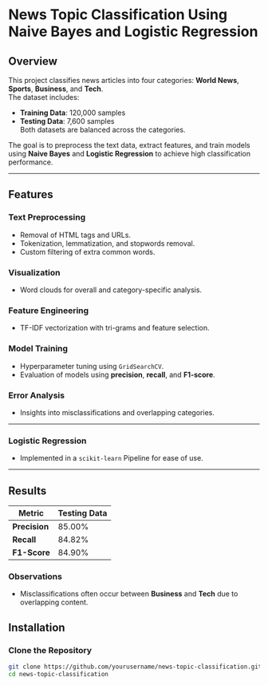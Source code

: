 # News Topic Classification Using Naive Bayes and Logistic Regression

## Overview
This project classifies news articles into four categories: **World News**, **Sports**, **Business**, and **Tech**.  
The dataset includes:
- **Training Data**: 120,000 samples  
- **Testing Data**: 7,600 samples  
Both datasets are balanced across the categories.  

The goal is to preprocess the text data, extract features, and train models using **Naive Bayes** and **Logistic Regression** to achieve high classification performance.

---

## Features

### Text Preprocessing
- Removal of HTML tags and URLs.
- Tokenization, lemmatization, and stopwords removal.
- Custom filtering of extra common words.

### Visualization
- Word clouds for overall and category-specific analysis.

### Feature Engineering
- TF-IDF vectorization with tri-grams and feature selection.

### Model Training
- Hyperparameter tuning using `GridSearchCV`.
- Evaluation of models using **precision**, **recall**, and **F1-score**.

### Error Analysis
- Insights into misclassifications and overlapping categories.

---

### Logistic Regression
- Implemented in a `scikit-learn` Pipeline for ease of use.

---

## Results

| **Metric**     | **Testing Data** |
|----------------|------------------|
| **Precision**  | 85.00%           |
| **Recall**     | 84.82%           |
| **F1-Score**   | 84.90%           |

### Observations
- Misclassifications often occur between **Business** and **Tech** due to overlapping content.



## Installation

### Clone the Repository
```bash
git clone https://github.com/yourusername/news-topic-classification.git
cd news-topic-classification
